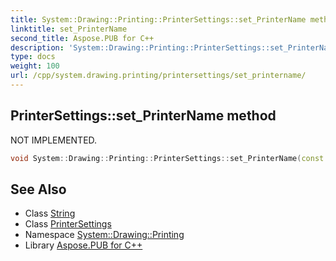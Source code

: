 ```yaml
---
title: System::Drawing::Printing::PrinterSettings::set_PrinterName method
linktitle: set_PrinterName
second_title: Aspose.PUB for C++
description: 'System::Drawing::Printing::PrinterSettings::set_PrinterName method. NOT IMPLEMENTED in C++.'
type: docs
weight: 100
url: /cpp/system.drawing.printing/printersettings/set_printername/
---
```

## PrinterSettings::set_PrinterName method


NOT IMPLEMENTED.

```cpp
void System::Drawing::Printing::PrinterSettings::set_PrinterName(const String &value)
```

## See Also

* Class [String](../../../system/string/)
* Class [PrinterSettings](../)
* Namespace [System::Drawing::Printing](../../)
* Library [Aspose.PUB for C++](../../../)
